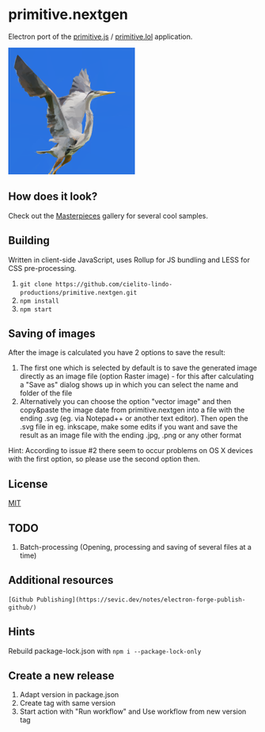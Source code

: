 # primitive.nextgen
Electron port of the [primitive.js](https://github.com/ondras/primitive.js) / [primitive.lol](http://primitive.lol/) application.

![logo](logo.png)

## How does it look?

Check out the [Masterpieces](https://cielitolindo.de/album/masterpieces/) gallery for several cool samples.

## Building

Written in client-side JavaScript, uses Rollup for JS bundling and LESS for CSS pre-processing.

  1. `git clone https://github.com/cielito-lindo-productions/primitive.nextgen.git`
  1. `npm install`
  1. `npm start`
  
## Saving of images

After the image is calculated you have 2 options to save the result:
 1. The first one which is selected by default is to save the generated image directly as an image file (option Raster image) - for this after calculating a "Save as" dialog shows up in which you can select the name and folder of the file
 1. Alternatively you can choose the option "vector image" and then copy&paste the image date from primitive.nextgen into a file with the ending .svg (eg. via Notepad++ or another text editor). Then open the .svg file in eg. inkscape, make some edits if you want and save the result as an image file with the ending .jpg, .png or any other format
 
Hint: According to issue #2 there seem to occur problems on OS X devices with the first option, so please use the second option then.

## License

[MIT](LICENSE)

## TODO

   1. Batch-processing (Opening, processing and saving of several files at a time)

## Additional resources
	[Github Publishing](https://sevic.dev/notes/electron-forge-publish-github/)

## Hints
Rebuild package-lock.json with `npm i --package-lock-only`

## Create a new release

  1. Adapt version in package.json
  1. Create tag with same version
  1. Start action with "Run workflow" and Use workflow from new version tag
